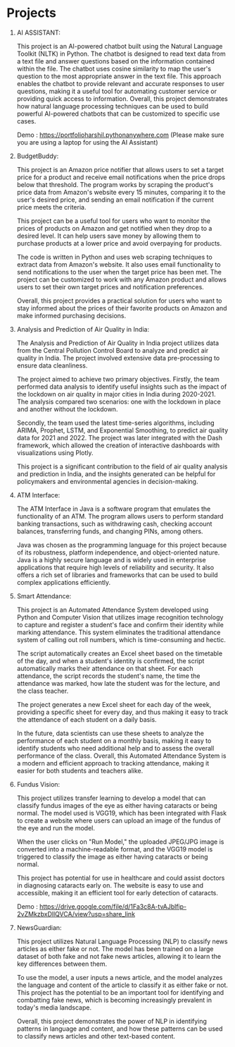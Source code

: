 # Projects

1. AI ASSISTANT:

	This project is an AI-powered chatbot built using the Natural Language Toolkit (NLTK) in Python. The chatbot is designed to read text data from a text file and answer questions based on the information contained within the file. The chatbot uses cosine similarity to map the user's question to the most appropriate answer in the text file. This approach enables the chatbot to provide relevant and accurate responses to user questions, making it a useful tool for automating customer service or providing quick access to information. Overall, this project demonstrates how natural language processing techniques can be used to build powerful AI-powered chatbots that can be customized to specific use cases.

	Demo : https://portfolioharshil.pythonanywhere.com
	(Please make sure you are using a laptop for using the AI Assistant)

2. BudgetBuddy:

	This project is an Amazon price notifier that allows users to set a target price for a product and receive email notifications when the price drops below that threshold. The program works by scraping the product's price data from Amazon's website every 15 minutes, comparing it to the user's desired price, and sending an email notification if the current price meets the criteria.

	This project can be a useful tool for users who want to monitor the prices of products on Amazon and get notified when they drop to a desired level. It can help users save money by allowing them to purchase products at a lower price and avoid overpaying for products.

	The code is written in Python and uses web scraping techniques to extract data from Amazon's website. It also uses email functionality to send notifications to the user when the target price has been met. The project can be customized to work with any Amazon product and allows users to set their own target prices and notification preferences.

	Overall, this project provides a practical solution for users who want to stay informed about the prices of their favorite products on Amazon and make informed purchasing decisions.

3. Analysis and Prediction of Air Quality in India:

	The Analysis and Prediction of Air Quality in India project utilizes data from the Central Pollution Control Board to analyze and predict air quality in India. The project involved extensive data pre-processing to ensure data cleanliness.

	The project aimed to achieve two primary objectives. Firstly, the team performed data analysis to identify useful insights such as the impact of the lockdown on air quality in major cities in India during 2020-2021. The analysis compared two scenarios: one with the lockdown in place and another without the lockdown.

	Secondly, the team used the latest time-series algorithms, including ARIMA, Prophet, LSTM, and Exponential Smoothing, to predict air quality data for 2021 and 2022. The project was later integrated with the Dash framework, which allowed the creation of interactive dashboards with visualizations using Plotly.

	This project is a significant contribution to the field of air quality analysis and prediction in India, and the insights generated can be helpful for policymakers and environmental agencies in decision-making.

4. ATM Interface:

	The ATM Interface in Java is a software program that emulates the functionality of an ATM. The program allows users to perform standard banking transactions, such as withdrawing cash, checking account balances, transferring funds, and changing PINs, among others.

	Java was chosen as the programming language for this project because of its robustness, platform independence, and object-oriented nature. Java is a highly secure language and is widely used in enterprise applications that require high levels of reliability and security. It also offers a rich set of libraries and frameworks that can be used to build complex applications efficiently.

5. Smart Attendance:

	This project is an Automated Attendance System developed using Python and Computer Vision that utilizes image recognition technology to capture and register a student's face and confirm their identity while marking attendance. This system eliminates the traditional attendance system of calling out roll numbers, which is time-consuming and hectic.

	The script automatically creates an Excel sheet based on the timetable of the day, and when a student's identity is confirmed, the script automatically marks their attendance on that sheet. For each attendance, the script records the student's name, the time the attendance was marked, how late the student was for the lecture, and the class teacher.

	The project generates a new Excel sheet for each day of the week, providing a specific sheet for every day, and thus making it easy to track the attendance of each student on a daily basis.

	In the future, data scientists can use these sheets to analyze the performance of each student on a monthly basis, making it easy to identify students who need additional help and to assess the overall performance of the class. Overall, this Automated Attendance System is a modern and efficient approach to tracking attendance, making it easier for both students and teachers alike.

6. Fundus Vision:

	This project utilizes transfer learning to develop a model that can classify fundus images of the eye as either having cataracts or being normal. The model used is VGG19, which has been integrated with Flask to create a website where users can upload an image of the fundus of the eye and run the model.

	When the user clicks on "Run Model," the uploaded JPEG/JPG image is converted into a machine-readable format, and the VGG19 model is triggered to classify the image as either having cataracts or being normal.

	This project has potential for use in healthcare and could assist doctors in diagnosing cataracts early on. The website is easy to use and accessible, making it an efficient tool for early detection of cataracts.

	Demo : https://drive.google.com/file/d/1Fa3c8A-tvAJblfip-2vZMkzbxDllQVCA/view?usp=share_link

7. NewsGuardian:

	This project utilizes Natural Language Processing (NLP) to classify news articles as either fake or not. The model has been trained on a large dataset of both fake and not fake news articles, allowing it to learn the key differences between them.

	To use the model, a user inputs a news article, and the model analyzes the language and content of the article to classify it as either fake or not. This project has the potential to be an important tool for identifying and combatting fake news, which is becoming increasingly prevalent in today's media landscape.

	Overall, this project demonstrates the power of NLP in identifying patterns in language and content, and how these patterns can be used to classify news articles and other text-based content.
